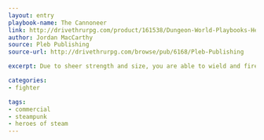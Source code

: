 ```yaml
---
layout: entry
playbook-name: The Cannoneer
link: http://drivethrurpg.com/product/161538/Dungeon-World-Playbooks-Heroes-of-Steam-Bundle
author: Jordan MacCarthy
source: Pleb Publishing
source-url: http://drivethrurpg.com/browse/pub/6168/Pleb-Publishing

excerpt: Due to sheer strength and size, you are able to wield and fire cannons with you bare hands.

categories:
- fighter

tags:
- commercial
- steampunk
- heroes of steam
---
```

